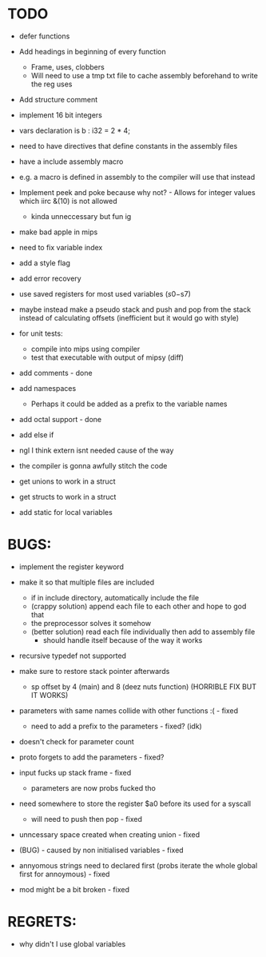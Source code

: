 # TODO
- defer functions
- Add headings in beginning of every function
    - Frame, uses, clobbers
    - Will need to use a tmp txt file to cache assembly beforehand
     to write the reg uses
- Add structure comment

- implement 16 bit integers

- vars declaration is b : i32 = 2 * 4;
- need to have directives that define constants in the assembly files

- have a include assembly macro
- e.g. a macro is defined in assembly to the compiler will use that instead

- Implement peek and poke because why not? - Allows for integer values which iirc &(10) is not allowed
    - kinda unneccessary but fun ig
- make bad apple in mips

- need to fix variable index

- add a style flag
- add error recovery

- use saved registers for most used variables ($s0-$s7)

- maybe instead make a pseudo stack and push
 and pop from the stack instead of calculating offsets
 (inefficient but it would go with style)

- for unit tests:
    - compile into mips using compiler
    - test that executable with output of mipsy (diff)

- add comments - done
- add namespaces
    - Perhaps it could be added as a prefix to the variable names
- add octal support - done
- add else if
- ngl I think extern isnt needed cause of the way
 - the compiler is gonna awfully stitch the code
- get unions to work in a struct
- get structs to work in a struct
- add static for local variables

# BUGS:
- implement the register keyword

- make it so that multiple files are included
    - if in include directory, automatically include the file
    - (crappy solution) append each file to each other and hope to god that
    - the preprocessor solves it somehow
    - (better solution) read each file individually then add to assembly file
        - should handle itself because of the way it works

- recursive typedef not supported

- make sure to restore stack pointer afterwards
    - sp offset by 4 (main) and 8 (deez nuts function)
    (HORRIBLE FIX BUT IT WORKS)

- parameters with same names collide with other functions :( - fixed
    - need to add a prefix to the parameters - fixed? (idk)

- doesn't check for parameter count

- proto forgets to add the parameters - fixed?
- input fucks up stack frame - fixed
    - parameters are now probs fucked tho

- need somewhere to store the register $a0 before its used for a syscall
    - will need to push then pop - fixed

- unncessary space created when creating union - fixed

- (BUG) - caused by non initialised variables - fixed
- annyomous strings need to declared first (probs iterate the whole global first for annoymous) - fixed
- mod might be a bit broken - fixed

# REGRETS:
- why didn't I use global variables